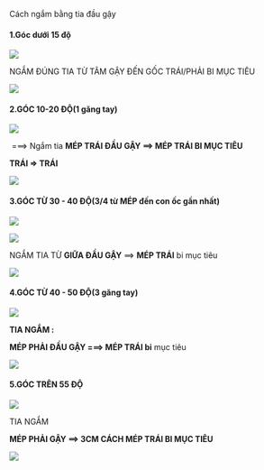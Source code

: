 Cách ngắm bằng tia đầu gậy

#### 1.Góc dưới 15 độ

![](https://i.imgur.com/HN0cXRA.png)

NGẮM ĐÚNG TIA TỪ TÂM GẬY ĐẾN GỐC TRÁI/PHẢI BI MỤC TIÊU

![](https://i.imgur.com/RhXSb2d.png)







#### 2.GÓC 10-20 ĐỘ(1 găng tay)



![](https://i.imgur.com/ztKVxK5.jpg)



​		===> Ngắm tia **MÉP TRÁI ĐẦU GẬY ==> MÉP TRÁI BI MỤC TIÊU**

**TRÁI  => TRÁI**

![](https://i.imgur.com/g2YeVgG.png)







#### 3.GÓC TỪ 30 - 40 ĐỘ(3/4 từ MÉP đến con ốc gần nhất)



![](https://i.imgur.com/YdOXC2d.png)

 ![](https://i.imgur.com/t5hEW93.png)



NGẮM TIA TỪ **GIỮA ĐẦU GẬY**  ==> **MÉP TRÁI** bi mục tiêu



![](https://i.imgur.com/29lamr5.png)



#### 4.GÓC TỪ 40 - 50 ĐỘ(3 găng tay)

![](https://i.imgur.com/Onvn1AA.png)



**TIA NGẮM :**

**MÉP PHẢI ĐẦU GẬY ===> MÉP TRÁI bi** mục tiêu

![](https://i.imgur.com/n1ehWOz.png)



#### 5.GÓC TRÊN 55 ĐỘ

![](https://i.imgur.com/ZGwezLE.png)



TIA NGẮM

**MÉP PHẢI GẬY ==> 3CM CÁCH MÉP TRÁI BI MỤC TIÊU** 

![](https://i.imgur.com/gk6Imoj.png)